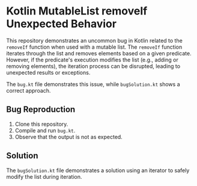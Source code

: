 # Kotlin MutableList removeIf Unexpected Behavior

This repository demonstrates an uncommon bug in Kotlin related to the `removeIf` function when used with a mutable list.  The `removeIf` function iterates through the list and removes elements based on a given predicate. However, if the predicate's execution modifies the list (e.g., adding or removing elements), the iteration process can be disrupted, leading to unexpected results or exceptions.

The `bug.kt` file demonstrates this issue, while `bugSolution.kt` shows a correct approach.

## Bug Reproduction

1. Clone this repository.
2. Compile and run `bug.kt`. 
3. Observe that the output is not as expected.

## Solution

The `bugSolution.kt` file demonstrates a solution using an iterator to safely modify the list during iteration.
